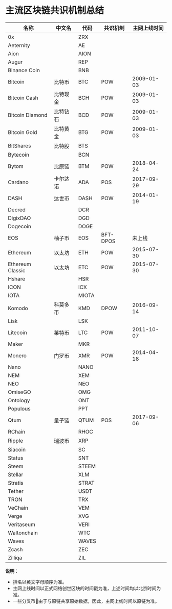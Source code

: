 # 主流区块链共识机制总结

名称                 | 中文名       | 代码       | 共识机制      | 主网上线时间
--------------------|-------------|------------|-------------|--------------
0x                  |             | ZRX        |             |
Aeternity           |             | AE         |             |
Aion                |             | AION       |             |
Augur               |             | REP        |             |
Binance Coin        |             | BNB        |             |
Bitcoin             | 比特币       | BTC        | POW         | 2009-01-03
Bitcoin Cash        | 比特现金     | BCH        | POW         | 2009-01-03
Bitcoin Diamond     | 比特钻石     | BCD        | POW         | 2009-01-03
Bitcoin Gold        | 比特黄金     | BTG        | POW         | 2009-01-03
BitShares           | 比特股       | BTS        |             |
Bytecoin            |             | BCN        |             |
Bytom               | 比原链       | BTM        | POW         | 2018-04-24
Cardano             | 卡尔达诺     | ADA        | POS         | 2017-09-29
DASH                | 达世币       | DASH       | POW         | 2014-01-19
Decred              |             | DCR        |             |
DigixDAO            |             | DGD        |             |
Dogecoin            |             | DOGE       |             |
EOS                 | 柚子币       | EOS        | BFT-DPOS    | 未上线
Ethereum            | 以太坊       | ETH        | POW         | 2015-07-30
Ethereum Classic    | 以太坊       | ETC        | POW         | 2015-07-30
Hshare              |             | HSR        |             |
ICON                |             | ICX        |             |
IOTA                |             | MIOTA      |             |
Komodo              | 科莫多币     | KMD        | DPOW        | 2016-09-14
Lisk                |             | LSK        |             |
Litecoin            | 莱特币       | LTC        | POW         | 2011-10-07
Maker               |             | MKR        |             |
Monero              | 门罗币       | XMR        | POW         | 2014-04-18
Nano                |             | NANO       |             |
NEM                 |             | XEM        |             |
NEO                 |             | NEO        |             |
OmiseGO             |             | OMG        |             |
Ontology            |             | ONT        |             |
Populous            |             | PPT        |             |
Qtum                | 量子链       | QTUM       | POS         | 2017-09-06
RChain              |             | RHOC       |             |
Ripple              | 瑞波币       | XRP        |             |
Siacoin             |             | SC         |             |
Status              |             | SNT        |             |
Steem               |             | STEEM      |             |
Stellar             |             | XLM        |             |
Stratis             |             | STRAT      |             |
Tether              |             | USDT       |             |
TRON                |             | TRX        |             |
VeChain             |             | VEM        |             |
Verge               |             | XVG        |             |
Veritaseum          |             | VERI       |             |
Waltonchain         |             | WTC        |             |
Waves               |             | WAVES      |             |
Zcash               |             | ZEC        |             |
Zilliqa             |             | ZIL        |             |



**说明**：

- 排名以英文字母顺序为准。
- 主网上线时间以正式网络创世区块的时间戳为准，上述时间均以北京时间为准。
- 一些分叉币由于与原链共享原始数据，因此，主网上线时间以原链为准。
